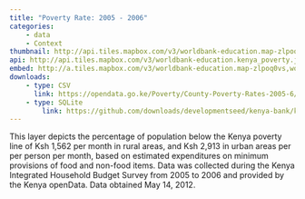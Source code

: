 ```yaml
---
title: "Poverty Rate: 2005 - 2006"
categories: 
    - data
    - Context
thumbnail: http://api.tiles.mapbox.com/v3/worldbank-education.map-zlpoq0vs,worldbank-education.kenya_poverty/7/77/63.png128
api: http://api.tiles.mapbox.com/v3/worldbank-education.kenya_poverty.jsonp
embed: http://a.tiles.mapbox.com/v3/worldbank-education.map-zlpoq0vs,worldbank-education.kenya_poverty.html#6/-0.1318/37.0899
downloads:
    - type: CSV
      link: https://opendata.go.ke/Poverty/County-Poverty-Rates-2005-6/rfxq-gvgu     
    - type: SQLite
	    link: https://github.com/downloads/developmentseed/kenya-bank/kenya-all-indicators-county.zip
---
```

<p>This layer depicts the percentage of population below the Kenya poverty line of Ksh 1,562 per month in rural areas, and Ksh 2,913 in urban areas per per person per month, based on estimated expenditures on minimum provisions of food and non-food items. Data was collected during the Kenya Integrated Household Budget Survey from 2005 to 2006 and provided by the Kenya openData. Data obtained May 14, 2012.</p>